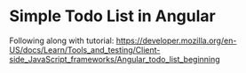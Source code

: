 # Simple Todo List in Angular

Following along with tutorial:
https://developer.mozilla.org/en-US/docs/Learn/Tools_and_testing/Client-side_JavaScript_frameworks/Angular_todo_list_beginning